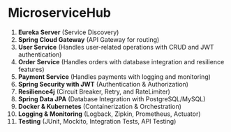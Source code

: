 # MicroserviceHub
1. **Eureka Server** (Service Discovery)
2. **Spring Cloud Gateway** (API Gateway for routing)
3. **User Service** (Handles user-related operations with CRUD and JWT authentication)
4. **Order Service** (Handles orders with database integration and resilience features)
5. **Payment Service** (Handles payments with logging and monitoring)
6. **Spring Security with JWT** (Authentication & Authorization)
7. **Resilience4j** (Circuit Breaker, Retry, and RateLimiter)
8. **Spring Data JPA** (Database Integration with PostgreSQL/MySQL)
9. **Docker & Kubernetes** (Containerization & Orchestration)
10. **Logging & Monitoring** (Logback, Zipkin, Prometheus, Actuator)
11. **Testing** (JUnit, Mockito, Integration Tests, API Testing)
